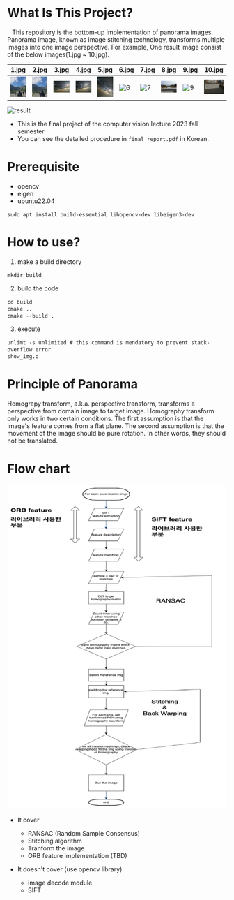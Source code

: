 # What Is This Project?
&ensp; This repository is the bottom-up implementation of panorama images. Panorama image, known as image stitching technology, transforms multiple images into one image perspective. For example, One result image consist of the below images(1.jpg ~ 10.jpg). 

|1.jpg|2.jpg|3.jpg|4.jpg|5.jpg|6.jpg|7.jpg|8.jpg|9.jpg|10.jpg|
|---|---|---|---|---|---|---|---|---|---|
|![1](imgs/1.jpg)|![2](imgs/2.jpg)|![3](imgs/3.jpg)|![4](imgs/4.jpg)|![5](imgs/5.jpg)|![6](imgs/6.jpg)|![7](imgs/7.jpg)|![8](imgs/8.jpg)|![9](imgs/9.jpg)|![10](imgs/10.jpg)|

![result](nice.jpg)

- This is the final project of the computer vision lecture 2023 fall semester.  
- You can see the detailed procedure in `final_report.pdf` in Korean.

# Prerequisite
- opencv
- eigen 
- ubuntu22.04
```
sudo apt install build-essential libopencv-dev libeigen3-dev
```

# How to use? 

1. make a build directory
```shell
mkdir build
```

2. build the code 
```shell 
cd build 
cmake ..
cmake --build .
```

3. execute 
```shell
unlimt -s unlimited # this command is mendatory to prevent stack-overflow error
show_img.o
```

# Principle of Panorama
Homograpy transform, a.k.a. perspective transform, transforms a perspective from domain image to target image. Homography transform only works in two certain conditions. The first assumption is that the image's feature comes from a flat plane. The second assumption is that the movement of the image should be pure rotation. In other words, they should not be translated. 

# Flow chart
![result](flow_chart.png)

- It cover 
    - RANSAC (Random Sample Consensus)
    - Stitching algorithm
    - Tranform the image
    - ORB feature implementation (TBD)

- It doesn't cover (use opencv library)
    - image decode module
    - SIFT
